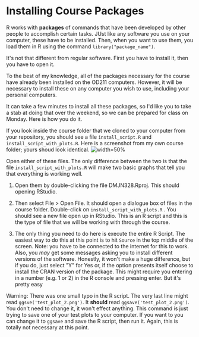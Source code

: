 # Installing Course Packages

R works with **packages** of commands that have been developed by other people to accomplish certain tasks. JUst like any software you use on your computer, these have to be installed. Then, when you want to use them, you load them in R using the command `library("package_name")`. 

It's not that different from regular software. First you have to install it, then you have to open it. 

To the best of my knowledge, all of the packages necessary for the course have already been installed on the OD211 computers. However, it will be necessary to install these on any computer you wish to use, including your personal computers.

It can take a few minutes to install all these packages, so I'd like you to take a stab at doing that over the weekend, so we can be prepared for class on Monday. Here is how you do it. 

If you look inside the course folder that we cloned to your computer from your repository, you should see a file `install_script.R` and `install_script_with_plots.R`. Here is a screenshot from my own course folder; yours shoud look identical. ![width=50%](https://raw.githubusercontent.com/sjkiss/DMJN328/master/images/image4.png)



Open either of these files. The only difference between the two is that the file `install_script_with_plots.R` will make two basic graphs that tell you that everything is working well. 

1. Open them by double-clicking the file DMJN328.Rproj.  This should opening RStudio. 

   

2. Then select File > Open File. It should open a dialogue box of files in the course folder. Double-click on `install_script_with_plots.R` . You should see a new file open up in RStudio. This is an R script and this is the type of file that we will be working with through the course.

3. The only thing you need to do here is execute the entire R Script. The easiest way to do this at this point is to hit `Source` in the top middle of the screen. Note: you have to be connected to the internet for this to work. Also, you *may* get some messages asking you to install different versions of the software. Honestly, it won't make a huge difference, but if you do, just select "Y" for Yes or, if the option presents itself choose to install the CRAN version of the package. This might require you entering in a number (e.g. 1 or 2) in the R console and pressing enter. But it's pretty easy



Warning: There was one small typo in the R script. The very last line might read `ggsve('test_plot_2.png')`. It **should** read `ggsave('test_plot_2.png')`. You don't need to change it, it won't effect anything. This command is just trying to save one of your test plots to your computer. If you want to you can change it to `ggsave` and save the R script, then run it. Again, this is totally not necessary at this point. 



